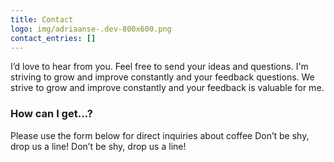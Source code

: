 ```yaml
---
title: Contact
logo: img/adriaanse-.dev-800x600.png
contact_entries: []
---
```


I’d love to hear from you. Feel free to send your ideas and questions. I'm striving to grow and improve constantly and your feedback
questions. We strive to grow and improve constantly and your feedback
is valuable for me.

<h3 class="f4 b lh-title mb2">How can I get…?</h3>

Please use the form below for direct inquiries about coffee
Don’t be shy, drop us a line!
Don’t be shy, drop us a line!
